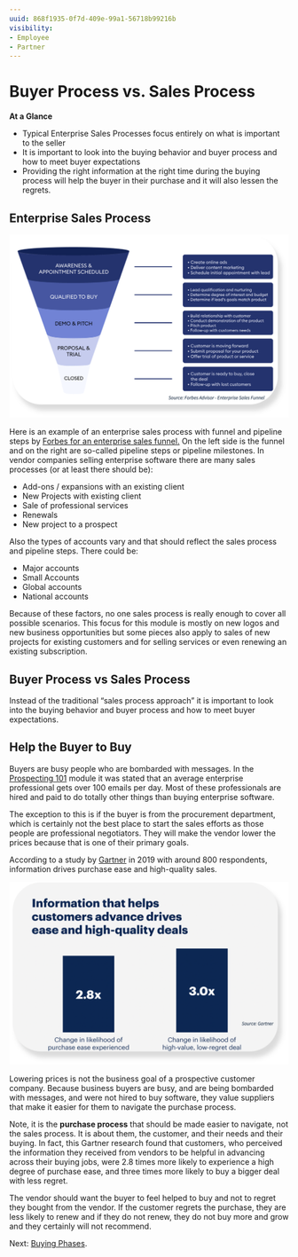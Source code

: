 ```yaml
---
uuid: 868f1935-0f7d-409e-99a1-56718b99216b
visibility: 
- Employee
- Partner
---
```


# Buyer Process vs. Sales Process

**At a Glance**

* Typical Enterprise Sales Processes focus entirely on what is important to the seller
* It is important to look into the buying behavior and buyer process and how to meet buyer expectations
* Providing the right information at the right time during the buying process will help the buyer in their purchase and it will also lessen the regrets.

## Enterprise Sales Process

![It is important to map the stages of the sales funnel to the pipeline stages or milestones.](./buyer-process-sales-process/images/01.png)

Here is an example of an enterprise sales process with funnel and pipeline steps by [Forbes for an enterprise sales funnel.](https://www.forbes.com/advisor/business/sales-funnel-template/) On the left side is the funnel and on the right are so-called pipeline steps or pipeline milestones. In vendor companies selling enterprise software there are many sales processes (or at least there should be):

* Add-ons / expansions with an existing client
* New Projects with existing client
* Sale of professional services
* Renewals
* New project to a prospect

Also the types of accounts vary and that should reflect the sales process and pipeline steps. There could be:

* Major accounts
* Small Accounts
* Global accounts
* National accounts

Because of these factors, no one sales process is really enough to cover all possible scenarios. This focus for this module is mostly on new logos and new business opportunities but some pieces also apply to sales of new projects for existing customers and for selling services or even renewing an existing subscription.

## Buyer Process vs Sales Process

Instead of the traditional “sales process approach” it is important to look into the buying behavior and buyer process and how to meet buyer expectations.

## Help the Buyer to Buy

Buyers are busy people who are bombarded with messages. In the [Prospecting 101](../outbound-prospecting.md) module it was stated that an average enterprise professional gets over 100 emails per day. Most of these professionals are hired and paid to do totally other things than buying enterprise software.

The exception to this is if the buyer is from the procurement department, which is certainly not the best place to start the sales efforts as those people are professional negotiators. They will make the vendor lower the prices because that is one of their primary goals.

According to a study by [Gartner](https://www.gartner.com/en/sales/insights/b2b-buying-journey?_its=JTdCJTIydmlkJTIyJTNBJTIyNzcxZjMwODctNDg5YS00MGJkLWE3YzEtMjE5MDQzYTViMDkzJTIyJTJDJTIyc3RhdGUlMjIlM0ElMjJybHR%2BMTY4NjY2NjQ4Nn5sYW5kfjJfMTY0NjVfc2VvXzlhY2IwMjk3ZDJmODkwNTZhOGEyMTc3ODg3MmZkOGM0JTIyJTJDJTIyc2l0ZUlkJTIyJTNBNDAxMzElN0Q%3D) in 2019 with around 800 respondents, information drives purchase ease and high-quality sales.

![A recent report from Gartner showed that information that helps customers advance drives ease and high-quality deals.](./buyer-process-sales-process/images/02.png)

Lowering prices is not the business goal of a prospective customer company. Because business buyers are busy, and are being bombarded with messages, and were not hired to buy software, they value suppliers that make it easier for them to navigate the purchase process.

Note, it is the **purchase process** that should be made easier to navigate, not the sales process. It is about them, the customer, and their needs and their buying. In fact, this Gartner research found that customers, who perceived the information they received from vendors to be helpful in advancing across their buying jobs, were 2.8 times more likely to experience a high degree of purchase ease, and three times more likely to buy a bigger deal with less regret.

The vendor should want the buyer to feel helped to buy and not to regret they bought from the vendor. If the customer regrets the purchase, they are less likely to renew and if they do not renew, they do not buy more and grow and they certainly will not recommend.

Next: [Buying Phases](./buying-phases.md).
